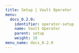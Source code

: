 ```yaml
---
title: Setup | Vault Operator
menu:
  docs_0.2.0:
    identifier: operator-setup
    name: Vault Operator
    parent: setup
    weight: 10
menu_name: docs_0.2.0
---
```

